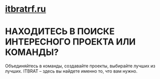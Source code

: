 <h1 class="code-line" data-line-start=2 data-line-end=3 ><a id="itbratrfru_2"></a><a href="http://itbratrf.ru">itbratrf.ru</a></h1>
<h1 class="code-line" data-line-start=4 data-line-end=5 ><a id="__________4"></a>НАХОДИТЕСЬ В ПОИСКЕ ИНТЕРЕСНОГО  ПРОЕКТА  ИЛИ  КОМАНДЫ?</h1>
<p class="has-line-data" data-line-start="6" data-line-end="7">Объединяйтесь в команды, создавайте проекты, выбирайте лучших из лучших. ITBRAT – здесь вы найдете именно то, что вам нужно.</p>
